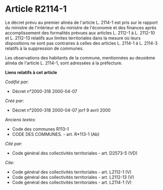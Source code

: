 # Article R2114-1

Le décret prévu au premier alinéa de l'article L. 2114-1 est pris sur le rapport du ministre de l'intérieur et du ministre de
l'économie et des finances après accomplissement des formalités prévues aux articles L. 2112-1 à L. 2112-10 et L. 2112-13
relatifs aux limites territoriales dans la mesure où leurs dispositions ne sont pas contraires à celles des articles L.
2114-1 à L. 2114-3 relatifs à la suppression de communes. 

Les observations des habitants de la commune, mentionnées au deuxième alinéa de l'article L. 2114-1, sont adressées à la
préfecture.

**Liens relatifs à cet article**

_Codifié par_:

  - Décret n°2000-318 2000-04-07

_Créé par_:

  - Décret n°2000-318 2000-04-07 jorf 9 avril 2000

_Anciens textes_:

  - Code des communes R113-1
  - CODE DES COMMUNES. - art. R*113-1 (Ab)

_Cité par_:

  - Code général des collectivités territoriales - art. D2573-5 (VD)

_Cite_:

  - Code général des collectivités territoriales - art. L2112-1 (V)
  - Code général des collectivités territoriales - art. L2112-13 (V)
  - Code général des collectivités territoriales - art. L2114-1 (V)
